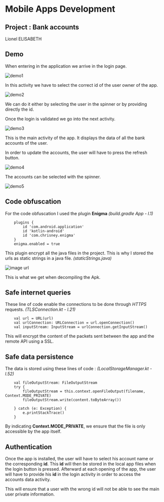 Mobile Apps Development
=======================

Project : Bank accounts
-----------------------

Lionel ELISABETH

## Demo
When entering in the application we arrive in the login page.

![demo1](/images/demo1.jpg)

In this activity we have to select the correct id of the user owner of the app.

![demo2](/images/demo2.jpg)

 We can do it either by selecting the user in the spinner or by providing directly the id.

Once the login is validated we go into the next activity.

![demo3](/images/demo3.jpg)

This is the main activity of the app. It displays the data of all the bank accounts of the user.

In order to update the accounts, the user will have to press the refresh button.

![demo4](/images/demo4.jpg)

The accounts can be selected with the spinner.

![demo5](/images/demo5.jpg)


## Code obfuscation
For the code obfuscation I used the plugin **Enigma**
_(build.gradle App - l.1)_ 
``` 
    plugins {
        id 'com.android.application'
        id 'kotlin-android'
        id 'com.chrisney.enigma'
    }
    enigma.enabled = true
```
This plugin encrypt all the java files in the project. This is why I stored the urls as static strings in a java file. 
_(staticStrings.java)_

![image url](/images/urlCryptes.png)

This is what we get when decompiling the Apk.


## Safe internet queries
These line of code enable the connections to be done through _HTTPS_ requests.
_(TLSConnection.kt  - l.21)_
```
    val url = URL(url)
    val urlConnection: URLConnection = url.openConnection()
    val inputStream: InputStream = urlConnection.getInputStream()

```
This will encrypt the content of the packets sent between the app and the remote API using a SSL.


## Safe data persistence
The data is stored using these lines of code :
_(LocalStorageManager.kt  - l.52)_
```
    val fileOutputStream: FileOutputStream
    try {
        fileOutputStream = this.context.openFileOutput(filename, Context.MODE_PRIVATE)
        fileOutputStream.write(content.toByteArray())

    } catch (e: Exception) {
        e.printStackTrace()
    }
```
By indicating **Context.MODE_PRIVATE**, we ensure that the file is only accessible by the app itself.

## Authentication
Once the app is installed, the user will have to select his account name or the corresponding **id**. This **id** will then be stored in the local app files when the login button is pressed.
Afterward at each opening of the app, the user will have to provide his **id** in the login activity in order to access the accounts data activity.

This will ensure that a user with the wrong id will not be able to see the main user private information.

